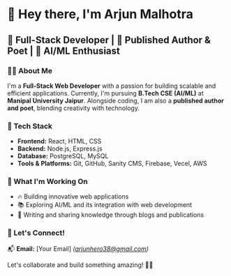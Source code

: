 # 👋 Hey there, I'm Arjun Malhotra

## 🚀 Full-Stack Developer | 📖 Published Author & Poet | 🤖 AI/ML Enthusiast  

### 👨‍💻 About Me  
I'm a **Full-Stack Web Developer** with a passion for building scalable and efficient applications. Currently, I'm pursuing **B.Tech CSE (AI/ML)** at **Manipal University Jaipur**. Alongside coding, I am also a **published author and poet**, blending creativity with technology.  

### 🔧 Tech Stack  
- **Frontend:** React, HTML, CSS  
- **Backend:** Node.js, Express.js  
- **Database:** PostgreSQL, MySQL
- **Tools & Platforms:** Git, GitHub, Sanity CMS, Firebase, Vecel, AWS

### 🚀 What I'm Working On  
- 🔥 Building innovative web applications  
- 📚 Exploring AI/ML and its integration with web development  
- 📝 Writing and sharing knowledge through blogs and publications  

### 📌 Let's Connect!  
📬 **Email:** [Your Email] *(arjunhero38@gmail.com)*  

Let's collaborate and build something amazing! 🚀✨  
